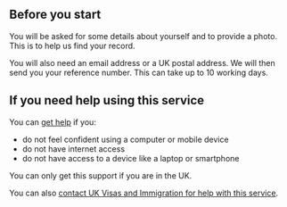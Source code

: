 <h2 class="govuk-heading-m">Before you start</h2>
You will be asked for some details about yourself and to provide a photo. This is to help us find your record.

You will also need an email address or a UK postal address. We will then send you your reference number. This can take up to 10 working days.

<h2 class="govuk-heading-m">If you need help using this service</h2>

You can [get help](https://www.gov.uk/assisted-digital-help-online-applications) if you:

- do not feel confident using a computer or mobile device
- do not have internet access
- do not have access to a device like a laptop or smartphone

You can only get this support if you are in the UK.

You can also [contact UK Visas and Immigration for help with this service](https://gov.uk/contact-ukvi-inside-outside-uk).
